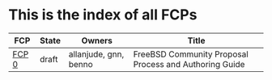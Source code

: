 # This is the index of all FCPs

FCP                       | State     | Owners                | Title
--------------------------|-----------|-----------------------|------
[FCP 0](./fcp-0000.md)    | draft     | allanjude, gnn, benno | FreeBSD Community Proposal Process and Authoring Guide
